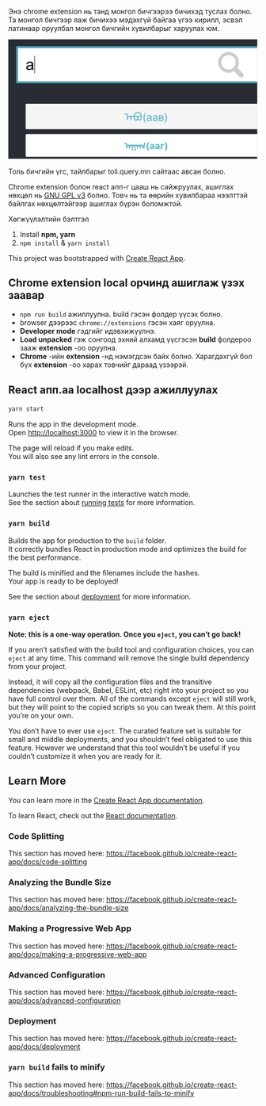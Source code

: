 Энэ chrome extension нь танд монгол бичгээрээ бичихэд туслах болно.
Та монгол бичгээр яаж бичихээ мэдэхгүй байгаа үгээ кирилл, эсвэл латинаар оруулбал монгол бичгийн хувилбарыг харуулах юм.

![Зураг](/public/screenshot.png)

Толь бичгийн үгс, тайлбарыг toli.query.mn сайтаас авсан болно.

Chrome extension болон react апп-г цааш нь сайжруулах, ашиглах нөхцөл нь <a href="LICENSE">GNU GPL v3</a> болно. Товч нь та өөрийн хувилбараа нээлттэй байлгах нөхцөлтэйгээр ашиглах бүрэн боломжтой.

Хөгжүүлэлтийн бэлтгэл

1) Install **npm, yarn**
2) `npm install` & `yarn install`

This project was bootstrapped with [Create React App](https://github.com/facebook/create-react-app).


## Chrome extension local орчинд ашиглаж үзэх заавар
- `npm run build` ажиллуулна. build гэсэн фолдер үүсэх болно.
- browser дээрээс `chrome://extensions` гэсэн хаяг оруулна.
- **Developer mode** гэдгийг идэвхижүүлнэ.
- **Load unpacked** гэж сонгоод эхний алхамд үүсгэсэн **build** фолдероо зааж **extension** -оо оруулна.
- **Chrome** -ийн **extension** -нд нэмэгдсэн байх болно. Харагдахгүй бол бүх **extension** -оо харах товчийг дараад үзээрэй.

## React апп.аа localhost дээр ажиллуулах

```sh
yarn start
```

Runs the app in the development mode.<br />
Open [http://localhost:3000](http://localhost:3000) to view it in the browser.

The page will reload if you make edits.<br />
You will also see any lint errors in the console.

### `yarn test`

Launches the test runner in the interactive watch mode.<br />
See the section about [running tests](https://facebook.github.io/create-react-app/docs/running-tests) for more information.

### `yarn build`

Builds the app for production to the `build` folder.<br />
It correctly bundles React in production mode and optimizes the build for the best performance.

The build is minified and the filenames include the hashes.<br />
Your app is ready to be deployed!

See the section about [deployment](https://facebook.github.io/create-react-app/docs/deployment) for more information.

### `yarn eject`

**Note: this is a one-way operation. Once you `eject`, you can’t go back!**

If you aren’t satisfied with the build tool and configuration choices, you can `eject` at any time. This command will remove the single build dependency from your project.

Instead, it will copy all the configuration files and the transitive dependencies (webpack, Babel, ESLint, etc) right into your project so you have full control over them. All of the commands except `eject` will still work, but they will point to the copied scripts so you can tweak them. At this point you’re on your own.

You don’t have to ever use `eject`. The curated feature set is suitable for small and middle deployments, and you shouldn’t feel obligated to use this feature. However we understand that this tool wouldn’t be useful if you couldn’t customize it when you are ready for it.

## Learn More

You can learn more in the [Create React App documentation](https://facebook.github.io/create-react-app/docs/getting-started).

To learn React, check out the [React documentation](https://reactjs.org/).

### Code Splitting

This section has moved here: https://facebook.github.io/create-react-app/docs/code-splitting

### Analyzing the Bundle Size

This section has moved here: https://facebook.github.io/create-react-app/docs/analyzing-the-bundle-size

### Making a Progressive Web App

This section has moved here: https://facebook.github.io/create-react-app/docs/making-a-progressive-web-app

### Advanced Configuration

This section has moved here: https://facebook.github.io/create-react-app/docs/advanced-configuration

### Deployment

This section has moved here: https://facebook.github.io/create-react-app/docs/deployment

### `yarn build` fails to minify

This section has moved here: https://facebook.github.io/create-react-app/docs/troubleshooting#npm-run-build-fails-to-minify
